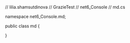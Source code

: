 ﻿// lilia.shamsutdinova
// GrazieTest
// net6_Console
// md.cs

namespace net6_Console.md;

public class md
{
    
}